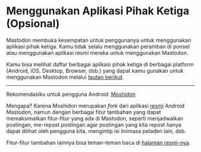 # Menggunakan Aplikasi Pihak Ketiga (Opsional)

Mastodon membuka kesempatan untuk penggunanya untuk menggunakan aplikasi pihak ketiga. Kamu tidak selalu menggunakan peramban di ponsel atau menggunakan aplikasi resmi mereka untuk menggunakan Mastodon.

Kamu bisa melihat daftar berbagai aplikasi pihak ketiga di berbagai platform (Android, iOS, Desktop, Browser, dsb.) yang dapat kamu gunakan untuk menggunakan Mastodon melalui [tautan berikut](https://joinmastodon.org/apps).

---

Rekomendasiku untuk pengguna Android: [Moshidon](https://play.google.com/store/apps/details?id=org.joinmastodon.android.moshinda)

Mengapa? Karena Moshidon merupakan *fork* dari aplikasi [resmi](https://play.google.com/store/apps/details?id=org.joinmastodon.android) Android Mastodon, namun dengan berbagai fitur tambahan yang dapat memaksimalkan fitur-fitur yang ada di Mastodon, seperti menjadwalkan postingan, me-repost postingan agar postingan yang kita repost hanya dapat dilihat oleh pengguna kita, mengintip isi linimasa peladen lain, dsb.

Fitur-fitur tambahan lainnya bisa teman-teman baca di [halaman resmi-nya](https://github.com/LucasGGamerM/moshidon?tab=readme-ov-file#key-features).